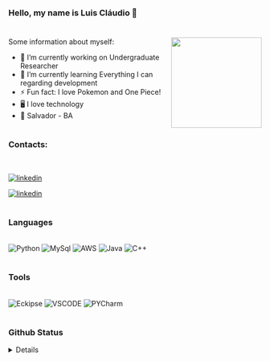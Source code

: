 ### Hello, my name is Luis Cláudio 👋
#

<div >
Some information about myself: <img align="right" height="180em" src="https://64.media.tumblr.com/3892edcdc09979fbeb236984a023a0d4/tumblr_n2ggk0XKYZ1s1rd1xo1_400.gifv"> 
</div>

- 🔭 I’m currently working on Undergraduate Researcher
- 🌱 I’m currently learning Everything I can regarding development
- ⚡ Fun fact: I love Pokemon and One Piece!
- 🖥️ I love technology
- 📍 Salvador - BA
#

### Contacts:
<br/>

[![linkedin](https://img.shields.io/badge/LinkedIn-0077B5?style=for-the-badge&logo=linkedin&logoColor=white)](www.linkedin.com/in/luis-claudio-3511b1323)

[![linkedin](https://img.shields.io/badge/Gmail-D14836?style=for-the-badge&logo=gmail&logoColor=white)](mailto:lu.claudio14@hotmail.com)

#

 ### Languages
 
 <div style="display: inlineblock"> <br/>
 <img aling="center" alt=Python src="https://img.shields.io/badge/Python-14354C?style=for-the-badge&logo=python&logoColor=white">
 <img aling="center" alt=MySql src="https://img.shields.io/badge/MySQL-00000F?style=for-the-badge&logo=mysql&logoColor=white">
  <img aling="center" alt=AWS src="https://img.shields.io/badge/Amazon_AWS-FF9900?style=for-the-badge&logo=amazonaws&logoColor=white">
  <img aling="center" alt=Java src="https://img.shields.io/badge/Java-ED8B00?style=for-the-badge&logo=openjdk&logoColor=white">
  <img aling="center" alt=C++ src="https://img.shields.io/badge/C%2B%2B-00599C?style=for-the-badge&logo=c%2B%2B&logoColor=white">

 #

 ### Tools
 
 <div style="display: inlineblock"> <br/>
 <img aling="center" alt=Eckipse src="https://img.shields.io/badge/Eclipse-2C2255?style=for-the-badge&logo=eclipse&logoColor=white">
 <img aling="center" alt=VSCODE src="https://img.shields.io/badge/Visual_Studio_Code-0078D4?style=for-the-badge&logo=visual%20studio%20code&logoColor=white">
 <img aling="center" alt=PYCharm src="https://img.shields.io/badge/PyCharm-000000.svg?&style=for-the-badge&logo=PyCharm&logoColor=white">

 #

 ### Github Status
 <div align="left" style="display:flex;flex-direction=row;justify-content=space-between;">
 <details>

![Anurag's GitHub stats](https://github-readme-stats.vercel.app/api?username=LuisClaudioTeixeira&theme=dark&show_icons=true)

![Top Langs](https://github-readme-stats.vercel.app/api/top-langs/?username=LuisClaudioTeixeira&theme=dark&layout=compact)
    
</details>
</div>

#
